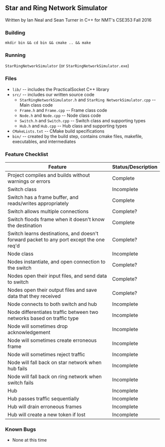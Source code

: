 ## Star and Ring Network Simulator

Written by Ian Neal and Sean Turner in C++ for NMT's CSE353 Fall 2016

### Building
`mkdir bin && cd bin && cmake .. && make`

### Running
`StarRingNetworkSimulator` (or `StarRingNetworkSimulator.exe`)

### Files
* `lib/` -- includes the PracticalSocket C++ library
* `src/` -- includes our written source code
  * `StarRingNetworkSimulator.h` and `StarRing
  NetworkSimulator.cpp` -- Main class code
  * `Frame.h` and `Frame.cpp` -- Frame class code
  * `Node.h` and `Node.cpp` -- Node class code
  * `Switch.h` and `Switch.cpp` -- Switch class and supporting types
  * `Hub.h` and `Hub.cpp` -- Hub class and supporting types
* `CMakeLists.txt` -- CMake build specifications
* `bin/` -- created by the build step, contains cmake files, makefile, executables, and intermediates

### Feature Checklist

| Feature                                                                                    | Status/Description           |
| ------------------------------------------------------------------------------------------ | ---------------------------- |
| Project compiles and builds without warnings or errors                                     | Complete                     |
| Switch class                                                                               | Incomplete                   |
| Switch has a frame buffer, and reads/writes appropriately                                  | Complete                     |
| Switch allows multiple connections                                                         | Complete?                    |
| Switch floods frame when it doesn't know the destination                                   | Complete                     |
| Switch learns destinations, and doesn't forward packet to any port except the one req'd    | Complete?                    |
| Node class                                                                                 | Incomplete                   |
| Nodes instantiate, and open connection to the switch                                       | Complete?                    |
| Nodes open their input files, and send data to switch                                      | Complete?                    |
| Nodes open their output files and save data that they received                             | Complete?                    |
| Node connects to both switch and hub                                                       | Incomplete                   |
| Node differentiates traffic between two networks based on traffic type                     | Incomplete                   |
| Node will sometimes drop acknowledgement                                                   | Incomplete                   |
| Node will sometimes create erroneous frame                                                 | Incomplete                   |
| Node will sometimes reject traffic                                                         | Incomplete                   |
| Node will fall back on star network when hub fails                                         | Incomplete                   |
| Node will fall back on ring network when switch fails                                      | Incomplete                   | 
| Hub                                                                                        | Incomplete                   |
| Hub passes traffic sequentially                                                            | Incomplete                   |
| Hub will drain erroneous frames                                                            | Incomplete                   |
| Hub will create a new token if lost                                                        | Incomplete                   |

### Known Bugs
* None at this time